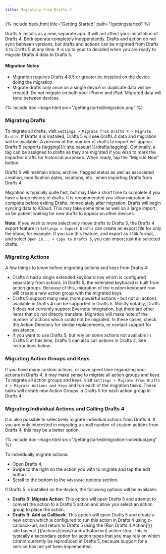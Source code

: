 ```yaml
---
title: Migrating from Drafts 4
---
```


{% include back.html title="Getting Started" path="/gettingstarted" %}

Drafts 5 installs as a new, separate app. It will not affect your installation of Drafts 4. Both operate completely independently. Drafts and action do not sync between versions, but drafts and actions can be migrated from Drafts 4 to Drafts 5 at any time. It is up to your to decided when you are ready to migrate Drafts 4 data to Drafts 5.

#### Migration Notes

- Migration requires Drafts 4.8.5 or greater be installed on the device doing the migration.
- Migrate drafts only once on a single device or duplicate data will be created. Do *not* migrate on both your iPhone and iPad. Migrated data will sync between devices.

{% include doc-image.html src="/gettingstarted/migration.png" %}

### Migrating Drafts

To migrate all drafts, visit `Settings > Migrate from Drafts 4 > Migrate Drafts`. If Drafts 4 is installed, Drafts 5 will see Drafts 4 data and migration will be available. A preview of the number of drafts to import will appear. Drafts 5 supports [tagging]({{ site.baseurl }}/drafts/tagging). Optionally, a tag can be assigned to drafts as they are migrated if you wish to mark the imported drafts for historical purposes. When ready, tap the "Migrate Now" button.

Drafts 5 will maintain inbox, archive, flagged status as well as associated creation, modification dates, locations, etc., when importing Drafts from Drafts 4.

Migration is typically quite fast, but may take a short time to complete if you have a large history of drafts. It is recommended you allow migration to complete before exiting Drafts. Immediately after migration, Drafts will begin syncing data to iCloud. This may take some time as well on a large import, so be patient waiting for new drafts to appear on other devices.

**Note:** If you wish to more selectively move drafts to Drafts 5, the Drafts 4 export feature in `Settings > Export Drafts` can create an export file for only the inbox, for example. If you use this feature, and export as `JSON` format, and select `Open in... > Copy to Drafts 5`, you can import just the selected drafts.

### Migrating Actions

A few things to know before migrating actions and keys from Drafts 4:

- Drafts 4 had a single extended keyboard row which is configured separately from actions. In Drafts 5, the extended keyboard is built from action groups. Because of this, migration of the custom keyboard row will create a new action group with the migrated keys.
- Drafts 5 support many new, more powerful actions - but not all actions available in Drafts 4 can be supported in Drafts 5. Mostly notably, Drafts 5 does not currently support Evernote integration, but there are other items that do not directly translate. Migration will make note of the number of actions which could not be migrated. In these cases, check the Action Directory for similar replacements, or contact support for assistance.
- If you want to use Drafts 5, but rely on some actions not available in Drafts 5 at this time, Drafts 5 can also call actions in Drafts 4. See instructions below.

### Migrating Action Groups and Keys

If you have many custom actions, or have spent time organizing your actions in Drafts 4, it may make sense to migrate all action groups and keys. To migrate all action groups and keys, visit `Settings > Migrate from Drafts 4 > Migrate Actions and Keys` and run each of the migration tasks. These tasks will create new Action Groups in Drafts 5 for each action group in Drafts 4.

### Migrating Individual Actions and Calling Drafts 4

It is also possible to selectively migrate individual actions from Drafts 4. If you are only interested in migrating a small number of custom actions from Drafts 4, this may be a better option.

{% include doc-image.html src="/gettingstarted/migration-individual.png" %}

To individually migrate actions:

- Open Drafts 4.
- Swipe to the right on the action you with to migrate and tap the edit button.
- Scroll to the bottom to the `Advanced` options section.

If Drafts 5 is installed on the device, the following options will be available:

- **Drafts 5: Migrate Action**: This option will open Drafts 5 and attempt to convert the action to a Drafts 5 action and allow you select an action group to place the action.
- **Drafts 5: Add as Callback**: This option will open Drafts 5 and create a new action which is configured to run this action in Drafts 4 using x-callback-url, and return to Drafts 5 using the [Run Drafts 4 Action]({{ site.baseurl }}/actions/steps/rundrafts4action) action step. This is typically a secondary option for action types that you may rely on which cannot currently be reproduced in Drafts 5, because support for a service has not yet been implemented.
